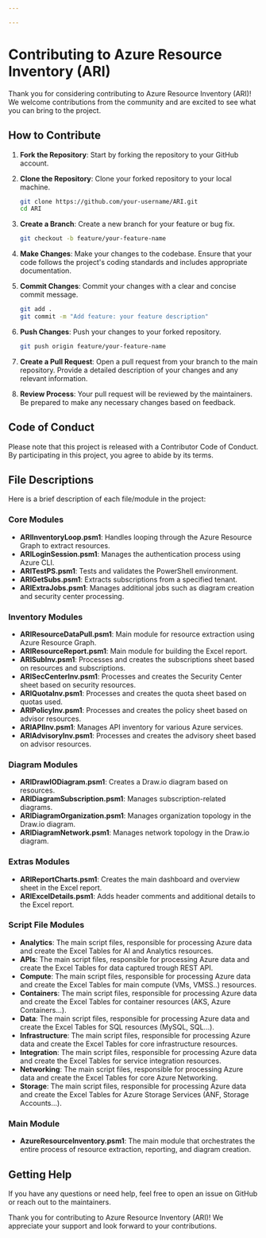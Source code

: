 ```yaml
---

---
```


# Contributing to Azure Resource Inventory (ARI)

Thank you for considering contributing to Azure Resource Inventory (ARI)! We welcome contributions from the community and are excited to see what you can bring to the project.

## How to Contribute

1. **Fork the Repository**: Start by forking the repository to your GitHub account.

2. **Clone the Repository**: Clone your forked repository to your local machine.
    ```sh
    git clone https://github.com/your-username/ARI.git
    cd ARI
    ```

3. **Create a Branch**: Create a new branch for your feature or bug fix.
    ```sh
    git checkout -b feature/your-feature-name
    ```

4. **Make Changes**: Make your changes to the codebase. Ensure that your code follows the project's coding standards and includes appropriate documentation.

5. **Commit Changes**: Commit your changes with a clear and concise commit message.
    ```sh
    git add .
    git commit -m "Add feature: your feature description"
    ```

6. **Push Changes**: Push your changes to your forked repository.
    ```sh
    git push origin feature/your-feature-name
    ```

7. **Create a Pull Request**: Open a pull request from your branch to the main repository. Provide a detailed description of your changes and any relevant information.

8. **Review Process**: Your pull request will be reviewed by the maintainers. Be prepared to make any necessary changes based on feedback.

## Code of Conduct

Please note that this project is released with a Contributor Code of Conduct. By participating in this project, you agree to abide by its terms.

## File Descriptions

Here is a brief description of each file/module in the project:

### Core Modules

- **ARIInventoryLoop.psm1**: Handles looping through the Azure Resource Graph to extract resources.
- **ARILoginSession.psm1**: Manages the authentication process using Azure CLI.
- **ARITestPS.psm1**: Tests and validates the PowerShell environment.
- **ARIGetSubs.psm1**: Extracts subscriptions from a specified tenant.
- **ARIExtraJobs.psm1**: Manages additional jobs such as diagram creation and security center processing.

### Inventory Modules

- **ARIResourceDataPull.psm1**: Main module for resource extraction using Azure Resource Graph.
- **ARIResourceReport.psm1**: Main module for building the Excel report.
- **ARISubInv.psm1**: Processes and creates the subscriptions sheet based on resources and subscriptions.
- **ARISecCenterInv.psm1**: Processes and creates the Security Center sheet based on security resources.
- **ARIQuotaInv.psm1**: Processes and creates the quota sheet based on quotas used.
- **ARIPolicyInv.psm1**: Processes and creates the policy sheet based on advisor resources.
- **ARIAPIInv.psm1**: Manages API inventory for various Azure services.
- **ARIAdvisoryInv.psm1**: Processes and creates the advisory sheet based on advisor resources.

### Diagram Modules

- **ARIDrawIODiagram.psm1**: Creates a Draw.io diagram based on resources.
- **ARIDiagramSubscription.psm1**: Manages subscription-related diagrams.
- **ARIDiagramOrganization.psm1**: Manages organization topology in the Draw.io diagram.
- **ARIDiagramNetwork.psm1**: Manages network topology in the Draw.io diagram.

### Extras Modules

- **ARIReportCharts.psm1**: Creates the main dashboard and overview sheet in the Excel report.
- **ARIExcelDetails.psm1**: Adds header comments and additional details to the Excel report.

### Script File Modules

- **Analytics**: The main script files, responsible for processing Azure data and create the Excel Tables for AI and Analytics resources.
- **APIs**: The main script files, responsible for processing Azure data and create the Excel Tables for data captured trough REST API.
- **Compute**: The main script files, responsible for processing Azure data and create the Excel Tables for main compute (VMs, VMSS..) resources.
- **Containers**: The main script files, responsible for processing Azure data and create the Excel Tables for container resources (AKS, Azure Containers...).
- **Data**: The main script files, responsible for processing Azure data and create the Excel Tables for SQL resources (MySQL, SQL...).
- **Infrastructure**: The main script files, responsible for processing Azure data and create the Excel Tables for core infrastructure resources.
- **Integration**: The main script files, responsible for processing Azure data and create the Excel Tables for service integration resources.
- **Networking**: The main script files, responsible for processing Azure data and create the Excel Tables for core Azure Networking.
- **Storage**: The main script files, responsible for processing Azure data and create the Excel Tables for Azure Storage Services (ANF, Storage Accounts...).

### Main Module

- **AzureResourceInventory.psm1**: The main module that orchestrates the entire process of resource extraction, reporting, and diagram creation.

## Getting Help

If you have any questions or need help, feel free to open an issue on GitHub or reach out to the maintainers.

Thank you for contributing to Azure Resource Inventory (ARI)! We appreciate your support and look forward to your contributions.
